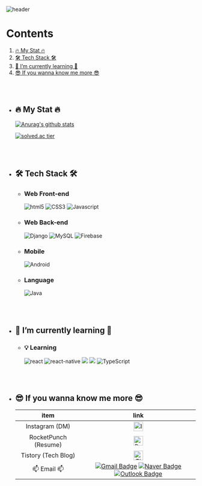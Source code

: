 ![header](https://capsule-render.vercel.app/api?type=rounded&color=timeAuto&reversal=true&height=200&section=header&text=SujK's%20Github&animation=fadeIn&fontSize=80&fontAlign=50&fontAlignY=50&desc=김수정의%20깃헙입니다😊&descSize=20&descAlign=66&descAlignY=69)

# Contents
  1. [🔥 My Stat 🔥](#-my-stat-)
  2. [🛠 Tech Stack 🛠](#-tech-stack-)
  3. [🌱 I’m currently learning 🌱](#-im-currently-learning-)
  4. [😎 If you wanna know me more 😎](#-if-you-wanna-know-me-more-)

<br><br>
- ## 🔥 My Stat 🔥
    [![Anurag's github stats](https://github-readme-stats.vercel.app/api?username=Kimsj912&show_icons=true&theme=Gradient)](https://github.com/Kimsj912/github-readme-stats)

    [![solved.ac tier](http://mazassumnida.wtf/api/v2/generate_badge?boj=tnwjd9912a)](https://solved.ac/tnwjd9912a)
    
    
<br><br>
- ## 🛠 Tech Stack 🛠
  - ### Web Front-end
    <img alt="html5" src="https://img.shields.io/badge/HTML5-E34F26?logo=html5&logoColor=white"/>
    <img alt="CSS3" src="https://img.shields.io/badge/CSS3-1572B6?logo=CSS3&logoColor=white"/>
    <img alt="Javascript" src="https://img.shields.io/badge/JavaScript-F7DF1E?logo=JavaScript&logoColor=white"/>

  - ### Web Back-end
    <img alt="Django" src="https://img.shields.io/badge/Django-072d1e?logo=Django&logoColor=white"/>
    <img alt="MySQL" src="https://img.shields.io/badge/MySQL-005e86?logo=MySQL&logoColor=white"/>
    <img alt="Firebase" src="https://img.shields.io/badge/Firebase-f7c52b?logo=Firebase&logoColor=white"/>
  
  - ### Mobile 
    <img alt="Android" src="https://img.shields.io/badge/Android-3bd480?logo=Android&logoColor=white"/>

  - ### Language
    <img alt="Java" src="https://img.shields.io/badge/Java-e74b4b?logo=Java&logoColor=white"/>
   
    
<br><br>
- ## 🌱 I’m currently learning 🌱
  - ### 💡 Learning
    <img alt="react" src="https://img.shields.io/badge/react-1572B6?logo=react&logoColor=white"/>
    <img alt="react-native" src="https://img.shields.io/badge/reactNative-1572B6?logo=react&logoColor=white"/>
    <img src="https://img.shields.io/badge/Kotlin-0095D5?style=flat-square&logo=Kotlin&logoColor=white"/>
    <img src="https://img.shields.io/badge/vue-3fb27f?style=flat-square&logo=vue&logoColor=white"/> 
    <img src="https://img.shields.io/badge/-TypeScript-007ACC?style=flat-square&logo=typescript&logoColor=white" alt="TypeScript">
   
<br><br>
- ## 😎 If you wanna know me more 😎
  | item | link|
  |:---:|:----------------:|
  | Instagram (DM) | <a href="https://www.instagram.com/k.modify_1122/"><img src="https://upload.wikimedia.org/wikipedia/commons/thumb/e/e7/Instagram_logo_2016.svg/768px-Instagram_logo_2016.svg.png" alt="Instagram" width="25px" height="25px"/></a>|
  | RocketPunch (Resume) | <a href="https://www.rocketpunch.com/@sujk912"><img src="https://image.rocketpunch.com/company/1/rocketpunch_logo_1543569694.png?s=400x400&t=inside" alt="Rocketpunch" width="25px" height="25px"/></a> |
  | Tistory (Tech Blog) | <a href="https://codingjerk-diary.tistory.com/"><img src="https://t1.kakaocdn.net/kakaocorp/kakaocorp/admin/5a539919017800001.png" alt="Tistory" width="25px" height="25px"/></a>|
  | 📫 Email 📫 | [![Gmail Badge](https://img.shields.io/badge/Gmail-ea4335?logo=Gmail&logoColor=white&link=mailto:sujk912@gmail.com)](mailto:sujk912@gmail.com) [![Naver Badge](https://img.shields.io/badge/Naver-03C75A?logo=Naver&logoColor=white&link=mailto:tnwjd9912a@naver.com)](mailto:tnwjd9912a@naver.com) [![Outlook Badge](https://img.shields.io/badge/Outlook-0078D4?logo=Outlook&logoColor=white&link=mailto:tnwjd9912a@mju.ac.kr)](mailto:tnwjd9912a@mju.ac.kr) |
    
   

